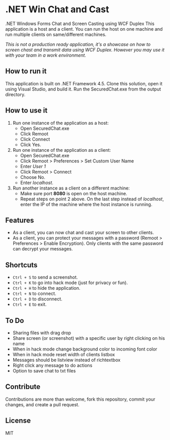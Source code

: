 # .NET Win Chat and Cast
.NET Windows Forms Chat and Screen Casting using WCF Duplex
This application is a host and a client. You can run the host on one machine and run multiple clients on same/different machines.

*This is not a production ready application, it's a showcase on how to screen chast and transmit data using WCF Duplex. However you may use it with your team in a work environment.*

## How to run it
This application is built on .NET Framework 4.5.
Clone this solution, open it using Visual Studio, and build it.
Run the SecuredChat.exe from the output directory.

## How to use it
1. Run one instance of the application as a host: 
    - Open SecuredChat.exe
    - Click Remoot
    - Click Connect
    - Click Yes.
2. Run one instance of the application as a client:
    - Open SecuredChat.exe
    - Click Remoot > Preferences > Set Custom User Name
    - Enter *User 1*
    - Click Remoot > Connect
    - Choose No.
    - Enter *localhost*.
3. Run another instance as a client on a different machine:
    - Make sure port **8080** is open on the host machine.
    - Repeat steps on point 2 above. On the last step instead of *localhost*, enter the IP of the machine where the host instance is running.
 
 ## Features
 - As a client, you can now chat and cast your screen to other clients.
 - As a client, you can protect your messages with a password (Remoot > Preferences > Enable Encryption). Only clients with the same password can decrypt your messages.
  
 ## Shortcuts
 - `Ctrl + S` to send a screenshot.
 - `Ctrl + K` to go into hack mode (just for privacy or fun).
 - `Ctrl + H` to hide the application.
 - `Ctrl + N` to connect.
 - `Ctrl + D` to disconnect.
 - `Ctrl + E` to exit.
 
 ## To Do
- Sharing files with drag drop
- Share screen (or screenshot) with a specific user by right clicking on his name
- When in hack mode change background color to incoming font color
- When in hack mode reset width of clients listbox
- Messages should be listview instead of richtextbox 
- Right click any message to do actions
- Option to save chat to txt files
 
 ## Contribute
 Contributions are more than welcome, fork this repository, commit your changes, and create a pull request.
 
 ## License
 MIT
